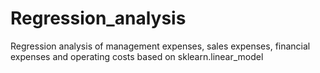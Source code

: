 # Regression_analysis
Regression analysis of management expenses, sales expenses, financial expenses and operating costs based on sklearn.linear_model
